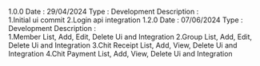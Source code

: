 1.0.0
Date : 29/04/2024
Type : Development
Description :  
        1.Initial ui commit
        2.Login api integration
1.2.0
Date : 07/06/2024
Type : Development
Description :  
        1.Member List, Add, Edit, Delete Ui and Integration
        2.Group List, Add, Edit, Delete Ui and Integration
        3.Chit Receipt List, Add, View, Delete Ui and Integration
        4.Chit Payment List, Add, View, Delete Ui and Integration